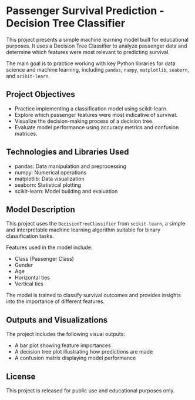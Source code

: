 # Passenger Survival Prediction - Decision Tree Classifier

This project presents a simple machine learning model built for educational purposes. It uses a Decision Tree Classifier to analyze passenger data and determine which features were most relevant to predicting survival.

The main goal is to practice working with key Python libraries for data science and machine learning, including `pandas`, `numpy`, `matplotlib`, `seaborn`, and `scikit-learn`.

## Project Objectives

- Practice implementing a classification model using scikit-learn.
- Explore which passenger features were most indicative of survival.
- Visualize the decision-making process of a decision tree.
- Evaluate model performance using accuracy metrics and confusion matrices.

## Technologies and Libraries Used

- pandas: Data manipulation and preprocessing
- numpy: Numerical operations
- matplotlib: Data visualization
- seaborn: Statistical plotting
- scikit-learn: Model building and evaluation

## Model Description

This project uses the `DecisionTreeClassifier` from `scikit-learn`, a simple and interpretable machine learning algorithm suitable for binary classification tasks.

Features used in the model include:

- Class (Passenger Class)
- Gender
- Age
- Horizontal ties
- Vertical ties

The model is trained to classify survival outcomes and provides insights into the importance of different features.

## Outputs and Visualizations

The project includes the following visual outputs:

- A bar plot showing feature importances
- A decision tree plot illustrating how predictions are made
- A confusion matrix displaying model performance

## License

This project is released for public use and educational purposes only.

